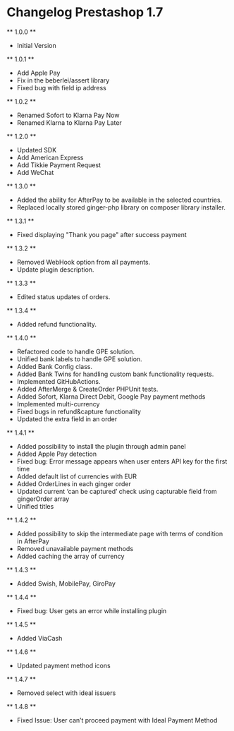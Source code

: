 # Changelog Prestashop 1.7

** 1.0.0 **

* Initial Version

** 1.0.1 **

* Add Apple Pay
* Fix in the beberlei/assert library
* Fixed bug with field ip address

** 1.0.2 **

* Renamed Sofort to Klarna Pay Now
* Renamed Klarna to Klarna Pay Later

** 1.2.0 **

* Updated SDK
* Add American Express
* Add Tikkie Payment Request
* Add WeChat

** 1.3.0 **

* Added the ability for AfterPay to be available in the selected countries.
* Replaced locally stored ginger-php library on composer library installer.

** 1.3.1 **

* Fixed displaying "Thank you page" after success payment

** 1.3.2 **

* Removed WebHook option from all payments.
* Update plugin description.

** 1.3.3 **

* Edited status updates of orders.

** 1.3.4 **

* Added refund functionality.

** 1.4.0 **

* Refactored code to handle GPE solution.
* Unified bank labels to handle GPE solution.
* Added Bank Config class.
* Added Bank Twins for handling custom bank functionality requests.
* Implemented GitHubActions.
* Added AfterMerge & CreateOrder PHPUnit tests.
* Added Sofort, Klarna Direct Debit, Google Pay payment methods
* Implemented multi-currency
* Fixed bugs in refund&capture functionality
* Updated the extra field in an order

** 1.4.1 **

* Added possibility to install the plugin through admin panel
* Added Apple Pay detection
* Fixed bug: Error message appears when user enters API key for the first time
* Added default list of currencies with EUR
* Added OrderLines in each ginger order
* Updated current ‘can be captured’ check using capturable field from gingerOrder array
* Unified titles

** 1.4.2 **

* Added possibility to skip the intermediate page with terms of condition in AfterPay
* Removed unavailable payment methods
* Added caching the array of currency

** 1.4.3 **

* Added Swish, MobilePay, GiroPay

** 1.4.4 **

* Fixed bug: User gets an error while installing plugin

** 1.4.5 **

* Added ViaCash

** 1.4.6 **

* Updated payment method icons

** 1.4.7 **

* Removed select with ideal issuers

** 1.4.8 **

* Fixed Issue: User can’t proceed payment with Ideal Payment Method